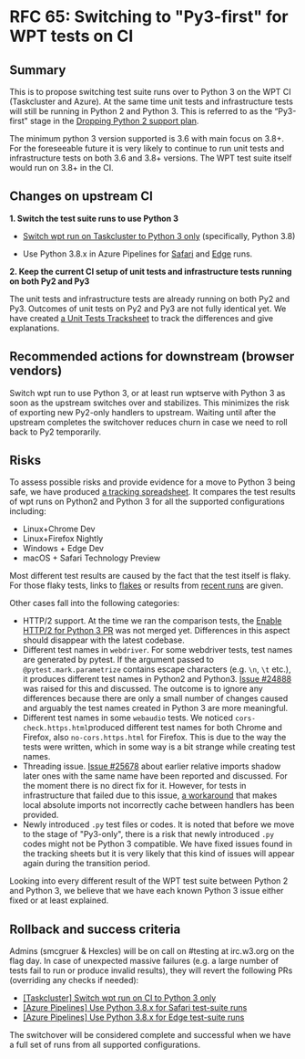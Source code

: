 # RFC 65: Switching to "Py3-first" for WPT tests on CI

## Summary

This is to propose switching test suite runs over to Python 3 on the WPT CI (Taskcluster and Azure). At the same time unit tests and infrastructure tests will still be running in Python 2 and Python 3. This is referred to as the “Py3-first" stage in the [Dropping Python 2 support plan](https://github.com/web-platform-tests/rfcs/issues/62).

The minimum python 3 version supported is 3.6 with main focus on 3.8+. For the foreseeable future it is very likely to continue to run unit tests and infrastructure tests on both 3.6 and 3.8+ versions. The WPT test suite itself would run on 3.8+ in the CI.

## Changes on upstream CI

**1. Switch the test suite runs to use Python 3**
* [Switch wpt run on Taskcluster to Python 3 only](https://github.com/web-platform-tests/wpt/pull/26252) (specifically, Python 3.8)

* Use Python 3.8.x in Azure Pipelines for [Safari](https://github.com/web-platform-tests/wpt/pull/25044) and [Edge](https://github.com/web-platform-tests/wpt/pull/24952) runs.


**2. Keep the current CI setup of unit tests and infrastructure tests running on both Py2 and Py3**

The unit tests and infrastructure tests are already running on both Py2 and Py3. Outcomes of unit tests on Py2 and Py3 are not fully identical yet. We have created [a Unit Tests Tracksheet](https://docs.google.com/spreadsheets/d/1__dE5_ABazhDl6ONp76tbkgAimj14gD7QeaUYtfsi_w) to track the differences and give explanations.



## Recommended actions for downstream (browser vendors)

Switch wpt run to use Python 3, or at least run wptserve with Python 3 as soon as the upstream switches over and stabilizes. This minimizes the risk of exporting new Py2-only handlers to upstream. Waiting until after the upstream completes the switchover reduces churn in case we need to roll back to Py2 temporarily.

## Risks

To assess possible risks and provide evidence for  a move to Python 3 being safe, we have produced [a tracking spreadsheet](https://docs.google.com/spreadsheets/d/1cJcSW8PHe3A4m0dtBfjV4nrYLg67LzIznFbZIknDURc/edit#gid=1054524593). It compares the test results of wpt runs on Python2 and Python 3 for all the supported configurations including:
* Linux+Chrome Dev
* Linux+Firefox Nightly
* Windows + Edge Dev
* macOS + Safari Technology Preview

Most different test results are caused by the fact that the test itself is flaky. For those flaky tests, links to [flakes](https://wpt.fyi/insights) or results from [recent runs](https://wpt.fyi/runs) are given.

Other cases fall into the following categories:
* HTTP/2 support. At the time we ran the comparison tests, the [Enable HTTP/2 for Python 3 PR](https://github.com/web-platform-tests/wpt/pull/25929) was not merged yet. Differences in this aspect should disappear with the latest codebase.
* Different test names in `webdriver`. For some webdriver tests, test names are generated by pytest. If the argument passed to `@pytest.mark.parametrize` contains escape characters (e.g. `\n`,  `\t` etc.), it produces different test names in Python2 and Python3. [Issue #24888](https://github.com/web-platform-tests/wpt/issues/24888) was raised for this and discussed. The outcome is to ignore any differences because there are only a small number of changes caused and arguably the test names created in Python 3 are more meaningful.
* Different test names in some `webaudio` tests. We noticed  `cors-check.https.html`produced different test names for both Chrome and Firefox, also `no-cors.https.html` for Firefox. This is due to the way the tests were written, which in some way is a bit strange while creating test names.
* Threading issue. [Issue #25678](https://github.com/web-platform-tests/wpt/issues/25678) about earlier relative imports shadow later ones with the same name have been reported and discussed. For the moment there is no direct fix for it. However, for tests in infrastructure that failed due to this issue, [a workaround]( https://github.com/web-platform-tests/wpt/pull/26111/) that makes local absolute imports not incorrectly cache between handlers has been provided.
* Newly introduced `.py` test files or codes. It is noted that before we move to the stage of "Py3-only", there is a risk that newly introduced `.py` codes might not be Python 3 compatible. We have fixed issues found in the tracking sheets but it is very likely that this kind of issues will appear again during the transition period.

Looking into every different result of the WPT test suite between Python 2 and Python 3, we believe that we have each known Python 3 issue either fixed or at least explained.

## Rollback and success criteria

Admins (smcgruer & Hexcles) will be on call on #testing at irc.w3.org on the flag day. In case of unexpected massive failures (e.g. a large number of tests fail to run or produce invalid results), they will revert the following PRs (overriding any checks if needed):
* [[Taskcluster] Switch wpt run on CI to Python 3 only](https://github.com/web-platform-tests/wpt/pull/26252)
* [[Azure Pipelines] Use Python 3.8.x for Safari test-suite runs](https://github.com/web-platform-tests/wpt/pull/25044)
* [[Azure Pipelines] Use Python 3.8.x for Edge test-suite runs](https://github.com/web-platform-tests/wpt/pull/24952)

The switchover will be considered complete and successful when we have a full set of runs from all supported configurations.
